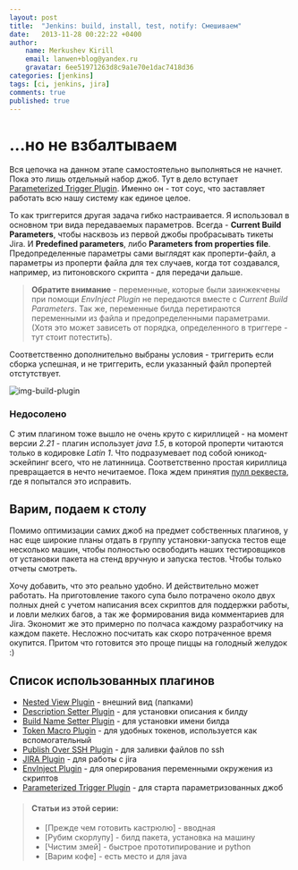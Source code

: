```yaml
---
layout: post
title:  "Jenkins: build, install, test, notify: Смешиваем"
date:   2013-11-28 00:22:22 +0400
author:
    name: Merkushev Kirill
    email: lanwen+blog@yandex.ru
    gravatar: 6ee51971263d8c9a1e70e1dac7418d36
categories: [jenkins]
tags: [ci, jenkins, jira]
comments: true
published: true
---
```


# ...но не взбалтываем



Вся цепочка на данном этапе самостоятельно выполняться не начнет. Пока это лишь отдельный набор джоб. Тут в дело
вступает [Parameterized Trigger Plugin][14]. Именно он - тот соус, что заставляет работать всю нашу систему как единое целое.

То как триггерится другая задача гибко настраивается. Я использовал в основном три вида передаваемых параметров.
Всегда - **Current Build Parameters**, чтобы насквозь из первой джобы пробрасывать тикеты Jira.
И **Predefined parameters**, либо **Parameters from properties file**. Предопределенные
параметры сами выглядят как проперти-файл, а параметры из проперти файла для тех случаев,
когда тот создавался, например, из питоновского скрипта - для передачи дальше.

> **Обратите внимание** - переменные, которые были заинжекчены при помощи *EnvInject Plugin* не передаются
вместе с *Current Build Parameters*. Так же, переменные билда перетираются переменными из файла и предопределенными
параметрами. (Хотя это может зависеть от порядка, определенного в триггере - тут стоит потестить).

Соответственно дополнительно выбраны условия - триггерить если сборка успешная, и не триггерить, если указанный файл
пропертей отстутствует.

![img-build-plugin][build-img]


### Недосолено

С этим плагином тоже вышло не очень круто с кириллицей - на момент версии *2.21* - плагин использует *java 1.5*, в
которой проперти читаются только в кодировке *Latin 1*. Что подразумевает под собой юникод-эскейпинг всего, что не
латинница. Соответственно простая кириллица превращается в нечто нечитаемое. Пока ждем принятия [пулл реквеста][15],
где я попытался это исправить.


## Варим, подаем к столу

Помимо оптимизации самих джоб на предмет собственных плагинов, у нас еще широкие планы отдать
в группу установки-запуска тестов еще несколько машин, чтобы полностью освободить наших
тестировщиков от установки пакета на стенд вручную и запуска тестов. Чтобы только отчеты смотреть.

Хочу добавить, что это реально удобно. И действительно может работать. На приготовление
такого супа было потрачено около двух полных дней с учетом написания всех скриптов для
поддержки работы, и ловли мелких багов, а так же формирования вида комментариев для Jira. Экономит же это примерно по
полчаса каждому разработчику на каждом пакете. Несложно посчитать как скоро потраченное время окупится. Притом что
готовится это проще пиццы на голодный желудок :)

## Список использованных плагинов

* [Nested View Plugin][2] - внешний вид (папками)
* [Description Setter Plugin][4] - для установки описания к билду
* [Build Name Setter Plugin][5] - для установки имени билда
* [Token Macro Plugin][6] - для удобных токенов, используется как вспомогательный
* [Publish Over SSH Plugin][7] - для заливки файлов по ssh
* [JIRA Plugin][8] - для работы с jira
* [EnvInject Plugin][10] - для оперирования переменными окружения из скриптов
* [Parameterized Trigger Plugin][14] - для старта параметризованных джоб


> #### Статьи из этой серии:
>* [Прежде чем готовить кастрюлю] - вводная
>* [Рубим скорлупу] - билд пакета, установка на машину
>* [Чистим змей] - быстрое прототипирование и python
>* [Варим кофе] - есть место и для java

  [2]: https://wiki.jenkins-ci.org/display/JENKINS/Nested+View+Plugin
  [4]: https://wiki.jenkins-ci.org/display/JENKINS/Description+Setter+Plugin
  [5]: https://wiki.jenkins-ci.org/display/JENKINS/Build+Name+Setter+Plugin
  [6]: https://wiki.jenkins-ci.org/display/JENKINS/Token+Macro+Plugin
  [7]: https://wiki.jenkins-ci.org/display/JENKINS/Publish+Over+SSH+Plugin
  [8]: https://wiki.jenkins-ci.org/display/JENKINS/JIRA+Plugin
  [10]: https://wiki.jenkins-ci.org/display/JENKINS/EnvInject+Plugin
  [14]: https://wiki.jenkins-ci.org/display/JENKINS/Parameterized+Trigger+Plugin
  [15]: https://github.com/jenkinsci/parameterized-trigger-plugin/pull/53
  [build-img]: http://img-fotki.yandex.ru/get/9797/27441075.0/0_ecb52_9ca1e8b4_L.png


